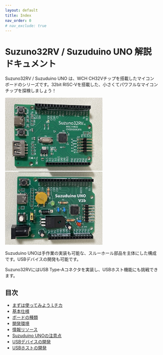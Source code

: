 ```yaml
---
layout: default
title: Index
nav_order: 0
# nav_exclude: true
---
```



# Suzuno32RV / Suzuduino UNO 解説ドキュメント

Suzuno32RV / Suzuduino UNO は、WCH CH32Vチップを搭載したマイコンボードのシリーズです。32bit RISC-Vを搭載した、小さくてパワフルなマイコンチップを探検しましょう！

<img alt="Suzuno32RV(V1)外観" src="images/suzuno32rvv1.jpg" width=320>
<img alt="Suzuduino UNO(V1b)外観" src="images/suzuduinounov1b.jpg" width=320>

Suzuduino UNOは手作業の実装も可能な、スルーホール部品を主体にした構成です。USBデバイスの開発も可能です。

Suzuno32RVにはUSB Type-Aコネクタを実装し、USBホスト機能にも挑戦できます。


## 目次

 - [まずは使ってみよう Lチカ](getstarted.html)
 - [基本仕様](specs.html)
 - [ボードの種類](variations.html)
 - [開発環境](devenvs.html)
 - [情報リソース](resources.html)
 - [Suzuduino UNOの注意点](note_suzuduinouno.html)
 - [USBデバイスの開発](usbdevicedev.html)
 - [USBホストの開発](usbhostdev.html)

